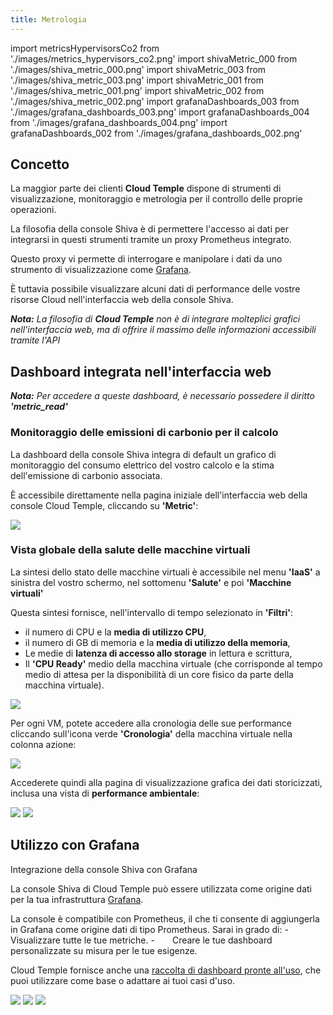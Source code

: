 ```yaml
---
title: Metrologia
---
```

import metricsHypervisorsCo2 from './images/metrics_hypervisors_co2.png'
import shivaMetric_000 from './images/shiva_metric_000.png'
import shivaMetric_003 from './images/shiva_metric_003.png'
import shivaMetric_001 from './images/shiva_metric_001.png'
import shivaMetric_002 from './images/shiva_metric_002.png'
import grafanaDashboards_003 from './images/grafana_dashboards_003.png'
import grafanaDashboards_004 from './images/grafana_dashboards_004.png'
import grafanaDashboards_002 from './images/grafana_dashboards_002.png'

## Concetto

La maggior parte dei clienti __Cloud Temple__ dispone di strumenti di visualizzazione, monitoraggio e metrologia per il controllo delle proprie operazioni.

La filosofia della console Shiva è di permettere l'accesso ai dati per integrarsi in questi strumenti tramite un proxy Prometheus integrato.

Questo proxy vi permette di interrogare e manipolare i dati da uno strumento di visualizzazione come [Grafana](https://grafana.com).

È tuttavia possibile visualizzare alcuni dati di performance delle vostre risorse Cloud nell'interfaccia web della console Shiva.

*__Nota:__ La filosofia di __Cloud Temple__ non è di integrare molteplici grafici nell'interfaccia web, ma di offrire il massimo delle informazioni accessibili tramite l'API*

## Dashboard integrata nell'interfaccia web

*__Nota:__ Per accedere a queste dashboard, è necessario possedere il diritto __'metric_read'__*

### Monitoraggio delle emissioni di carbonio per il calcolo

La dashboard della console Shiva integra di default un grafico di monitoraggio del consumo elettrico del vostro calcolo e la stima dell'emissione di carbonio associata.

È accessibile direttamente nella pagina iniziale dell'interfaccia web della console Cloud Temple, cliccando su __'Metric'__:

<img src={metricsHypervisorsCo2} />

### Vista globale della salute delle macchine virtuali

La sintesi dello stato delle macchine virtuali è accessibile nel menu __'IaaS'__ a sinistra del vostro schermo, nel sottomenu __'Salute'__ e poi __'Macchine virtuali'__

Questa sintesi fornisce, nell'intervallo di tempo selezionato in __'Filtri'__:

- il numero di CPU e la __media di utilizzo CPU__,
- il numero di GB di memoria e la __media di utilizzo della memoria__,
- Le medie di __latenza di accesso allo storage__ in lettura e scrittura,
- Il __'CPU Ready'__ medio della macchina virtuale (che corrisponde al tempo medio di attesa per la disponibilità di un core fisico da parte della macchina virtuale).

<img src={shivaMetric_000} />

Per ogni VM, potete accedere alla cronologia delle sue performance cliccando sull'icona verde __'Cronologia'__ della macchina virtuale nella colonna azione:

<img src={shivaMetric_003} />

Accederete quindi alla pagina di visualizzazione grafica dei dati storicizzati, inclusa una vista di __performance ambientale__:

<img src={shivaMetric_001} />

<img src={shivaMetric_002} />

## Utilizzo con __Grafana__

Integrazione della console Shiva con Grafana

La console Shiva di Cloud Temple può essere utilizzata come origine dati per la tua infrastruttura [Grafana](https://grafana.com).

La console è compatibile con Prometheus, il che ti consente di aggiungerla in Grafana come origine dati di tipo Prometheus. Sarai in grado di:
-  Visualizzare tutte le tue metriche.
-  Creare le tue dashboard personalizzate su misura per le tue esigenze.

Cloud Temple fornisce anche una [raccolta di dashboard pronte all'uso](https://github.com/Cloud-Temple/console-grafana-iaas), che puoi utilizzare come base o adattare ai tuoi casi d'uso.

<img src={grafanaDashboards_003} />

<img src={grafanaDashboards_004} />

<img src={grafanaDashboards_002} />
